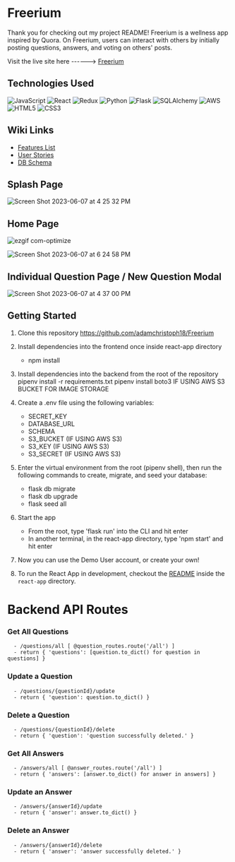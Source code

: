 # Freerium

Thank you for checking out my project README! Freerium is a wellness app inspired by Quora. On Freerium, users can interact with others by initially posting questions, answers, and voting on others' posts.

Visit the live site here ------> [Freerium](https://freerium.onrender.com)


## Technologies Used

![JavaScript](https://img.shields.io/badge/javascript-%23323330.svg?style=for-the-badge&logo=javascript&logoColor=%23F7DF1E)
![React](https://img.shields.io/badge/react-%2320232a.svg?style=for-the-badge&logo=react&logoColor=%2361DAFB)
![Redux](https://img.shields.io/badge/redux-%23593d88.svg?style=for-the-badge&logo=redux&logoColor=white)
![Python](https://img.shields.io/badge/Python-%233776AB.svg?style=for-the-badge&logo=python&logoColor=white)
![Flask](https://img.shields.io/badge/Flask-%23000.svg?style=for-the-badge&logo=flask&logoColor=white)
![SQLAlchemy](https://img.shields.io/badge/SQLAlchemy-%23FCA121.svg?style=for-the-badge&logo=sqlalchemy&logoColor=white)
![AWS](https://img.shields.io/badge/AWS-%23FF9900.svg?style=for-the-badge&logo=amazon-aws&logoColor=white)
![HTML5](https://img.shields.io/badge/html5-%23E34F26.svg?style=for-the-badge&logo=html5&logoColor=white)
![CSS3](https://img.shields.io/badge/css3-%231572B6.svg?style=for-the-badge&logo=css3&logoColor=white)

## Wiki Links

- [Features List](https://github.com/adamchristoph18/Freerium/wiki/Features-List)
- [User Stories](https://github.com/adamchristoph18/Freerium/wiki/User-Stories)
- [DB Schema](https://github.com/adamchristoph18/Freerium/wiki/API-(w-schema))

## Splash Page

![Screen Shot 2023-06-07 at 4 25 32 PM](https://github.com/adamchristoph18/Freerium/assets/110206190/832adb4c-970a-4c39-b63b-fc4b39de4ec6)

## Home Page
![ezgif com-optimize](https://github.com/adamchristoph18/Freerium/assets/110206190/0c4bd176-6a2f-43f9-8d43-998cba203eae)

![Screen Shot 2023-06-07 at 6 24 58 PM](https://github.com/adamchristoph18/Freerium/assets/110206190/2174715d-ee6b-44d5-a15e-808b53dc0b4a)

## Individual Question Page / New Question Modal

![Screen Shot 2023-06-07 at 4 37 00 PM](https://github.com/adamchristoph18/Freerium/assets/110206190/024b0ad9-9805-42ca-a274-0f7a4498c72c)


## Getting Started

1. Clone this repository
      https://github.com/adamchristoph18/Freerium
      
2. Install dependencies into the frontend once inside react-app directory
      - npm install

3. Install dependencies into the backend from the root of the repository
      pipenv install -r requirements.txt 
      pipenv install boto3 IF USING AWS S3 BUCKET FOR IMAGE STORAGE

4. Create a .env file using the following variables:
      - SECRET_KEY
      - DATABASE_URL
      - SCHEMA
      - S3_BUCKET (IF USING AWS S3)
      - S3_KEY (IF USING AWS S3)
      - S3_SECRET (IF USING AWS S3)

5. Enter the virtual environment from the root (pipenv shell), then run the following commands to create, migrate, and seed your database:
      - flask db migrate
      - flask db upgrade
      - flask seed all
 
6. Start the app
      - From the root, type 'flask run' into the CLI and hit enter
      - In another terminal, in the react-app directory, type 'npm start' and hit enter

7. Now you can use the Demo User account, or create your own!

8. To run the React App in development, checkout the [README](./react-app/README.md) inside the `react-app` directory.


# Backend API Routes

### Get All Questions
      - /questions/all [ @question_routes.route('/all') ]
      - return { 'questions': [question.to_dict() for question in questions] }

### Update a Question
      - /questions/{questionId}/update
      - return { 'question': question.to_dict() }

### Delete a Question
      - /questions/{questionId}/delete
      - return { 'question': 'question successfully deleted.' }

### Get All Answers
      - /answers/all [ @answer_routes.route('/all') ]
      - return { 'answers': [answer.to_dict() for answer in answers] }

### Update an Answer
      - /answers/{answerId}/update
      - return { 'answer': answer.to_dict() }

### Delete an Answer
      - /answers/{answerId}/delete
      - return { 'answer': 'answer successfully deleted.' }
